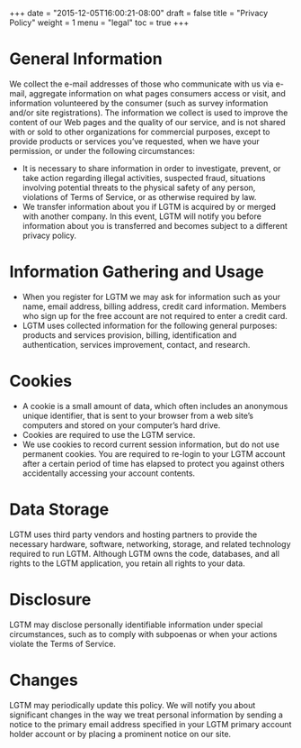 +++
date = "2015-12-05T16:00:21-08:00"
draft = false
title = "Privacy Policy"
weight = 1
menu = "legal"
toc = true
+++

# General Information

We collect the e-mail addresses of those who communicate with us via e-mail, aggregate information on what pages consumers access or visit, and information volunteered by the consumer (such as survey information and/or site registrations). The information we collect is used to improve the content of our Web pages and the quality of our service, and is not shared with or sold to other organizations for commercial purposes, except to provide products or services you’ve requested, when we have your permission, or under the following circumstances:

* It is necessary to share information in order to investigate, prevent, or take action regarding illegal activities, suspected fraud, situations involving potential threats to the physical safety of any person, violations of Terms of Service, or as otherwise required by law.
* We transfer information about you if LGTM is acquired by or merged with another company. In this event, LGTM will notify you before information about you is transferred and becomes subject to a different privacy policy.

# Information Gathering and Usage

* When you register for LGTM we may ask for information such as your name, email address, billing address, credit card information. Members who sign up for the free account are not required to enter a credit card.
* LGTM uses collected information for the following general purposes: products and services provision, billing, identification and authentication, services improvement, contact, and research.

# Cookies

* A cookie is a small amount of data, which often includes an anonymous unique identifier, that is sent to your browser from a web site’s computers and stored on your computer’s hard drive.
* Cookies are required to use the LGTM service.
* We use cookies to record current session information, but do not use permanent cookies. You are required to re-login to your LGTM account after a certain period of time has elapsed to protect you against others accidentally accessing your account contents.

# Data Storage

LGTM uses third party vendors and hosting partners to provide the necessary hardware, software, networking, storage, and related technology required to run LGTM. Although LGTM owns the code, databases, and all rights to the LGTM application, you retain all rights to your data.

# Disclosure

LGTM may disclose personally identifiable information under special circumstances, such as to comply with subpoenas or when your actions violate the Terms of Service.

# Changes

LGTM may periodically update this policy. We will notify you about significant changes in the way we treat personal information by sending a notice to the primary email address specified in your LGTM primary account holder account or by placing a prominent notice on our site.
